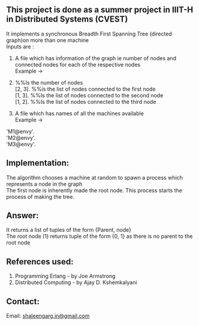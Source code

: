 
This project is done as a summer project in IIIT-H in Distributed Systems (CVEST)
----
It implements a synchronous Breadth First Spanning Tree (directed graph)on more than one machine  
Inputs are :  
1. A file which has information of the graph ie number of nodes and connected nodes for each of the respective nodes  
Example ->  

3. %%Is the number of nodes   
[2, 3]. %%is the list of nodes connected to the first node  
[1, 3]. %%Is the list of nodes connected to the second node  
[1, 2]. %%Is the list of nodes connected to the third node  

2. A file which has names of all the machines available  
Example ->  

'M1@envy'.  
'M2@envy'.  
'M3@envy'.  

Implementation:  
---
The algorithm chooses a machine at random to spawn a process which represents a node in the graph   
The first node is inherently made the root node. This process starts the process of making the tree.   

Answer: 
---
It returns a list of tuples of the form {Parent, node}  
The root node (1) returns tuple of the form {0, 1} as there is no parent to the root node   

References used:  
---
1. Programming Erlang - by Joe Armstrong  
2. Distributed Computing - by Ajay D. Kshemkalyani  

Contact:  
---
Email: shaleengarg.in@gmail.com   
